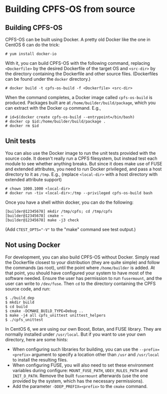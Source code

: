 # Building CPFS-OS from source

## Building CPFS-OS ##

CPFS-OS can be built using Docker.  A pretty old Docker like the one
in CentOS 6 can do the trick:

    # yum install docker-io

With it, you can build CPFS-OS with the following command, replacing
`<Dockerfile>` by the desired Dockerfile of the target OS and
`<src-dir>` by the directory containing the Dockerfile and other
source files.  (Dockerfiles can be found under the `docker`
directory.)

    # docker build -t cpfs-os-build -f <Dockerfile> <src-dir>

When the command completes, a Docker image called `cpfs-os-build` is
produced.  Packages built are at `/home/builder/build/package`, which
you can extract with the Docker `cp` command.  E.g.,

    # id=$(docker create cpfs-os-build --entrypoint=/bin/bash)
    # docker cp $id:/home/builder/build/package .
    # docker rm $id

## Unit tests ##

You can also use the Docker image to run the unit tests provided with
the source code.  It doesn't really run a CPFS filesystem, but instead
test each module to see whether anything breaks.  But since it does
make use of FUSE and extended attributes, you need to run Docker
privileged, and pass a host directory to it as `/tmp`.  E.g., (replace
`<local-dir>` with a host directory with extended attribute support)

    # chown 1000.1000 <local-dir>
    # docker run -tiv <local-dir>:/tmp --privileged cpfs-os-build bash

Once you have a shell within docker, you can do the following:

    [builder@12345678] mkdir /tmp/cpfs; cd /tmp/cpfs
    [builder@12345678] cmake ~
    [builder@12345678] make -j3 check

(Add `CTEST_OPTS="-V"` to the "make" command see test output.)

## Not using Docker ##

For development, you can also build CPFS-OS without Docker.  Simply
read the Dockerfile closest to your distribution (they are quite
simple) and follow the commands (as root), until the point where
`/home/builder` is added.  At that point, you should have configured
your system to have most of the software needed.  Ensure the user has
permission to run `fusermount`, and the user can write to `/dev/fuse`.
Then `cd` to the directory containing the CPFS source code, and run:

    $ ./build_dep
    $ mkdir build
    $ cd build
    $ cmake -DCMAKE_BUILD_TYPE=Debug ..
    $ make -j4 all cpfs_unittest unittest_helpers
    $ ./cpfs_unittest

In CentOS 6, we are using our own Boost, Botan, and FUSE library.
They are normally installed under `/usr/local`.  But if you want to
use your own directory, here are some hints:

  * When configuring such libraries for building, you can use the
    `--prefix=<prefix>` argument to specify a location other than
    `/usr` and `/usr/local` to install the resulting files.
  * When configuring FUSE, you will also need to set these environment
    variables during configure: `MOUNT_FUSE_PATH`, `UDEV_RULES_PATH`
    and `INIT_D_PATH`.  Remove the built `fusermount` afterwards
    (use the one provided by the system, which has the necessary
    permissions).
  * Add the parameter `-DDEP_PREFIX=<prefix>` to the `cmake` command.
